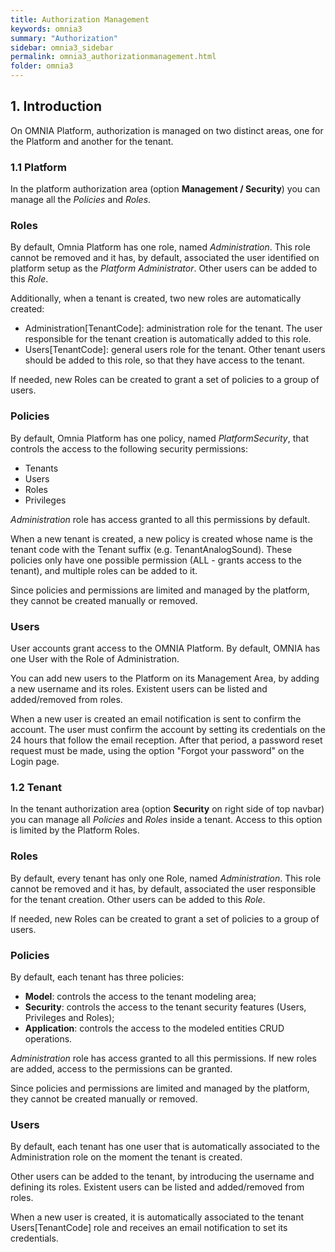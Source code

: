 ```yaml
---
title: Authorization Management
keywords: omnia3
summary: "Authorization"
sidebar: omnia3_sidebar
permalink: omnia3_authorizationmanagement.html
folder: omnia3
---
```


## 1. Introduction

On OMNIA Platform, authorization is managed on two distinct areas, one for the Platform and another for the tenant.

### 1.1 Platform

In the platform authorization area (option **Management / Security**) you can manage all the *Policies* and *Roles*. 

### Roles

By default, Omnia Platform has one role, named *Administration*. This role cannot be removed and it has, by default, associated the user identified on platform setup as the *Platform Administrator*. Other users can be added to this *Role*.

Additionally, when a tenant is created, two new roles are automatically created:

- Administration[TenantCode]: administration role for the tenant. The user responsible for the tenant creation is automatically added to this role.
- Users[TenantCode]: general users role for the tenant. Other tenant users should be added to this role, so that they have access to the tenant.

If needed, new Roles can be created to grant a set of policies to a group of users.

### Policies

By default, Omnia Platform has one policy, named *PlatformSecurity*, that controls the access to the following security permissions:

- Tenants
- Users
- Roles
- Privileges

*Administration* role has access granted to all this permissions by default.

When a new tenant is created, a new policy is created whose name is the tenant code with the Tenant suffix (e.g. TenantAnalogSound). These policies only have one possible permission (ALL - grants access to the tenant), and multiple roles can be added to it.

Since policies and permissions are limited and managed by the platform, they cannot be created manually or removed.

### Users

User accounts grant access to the OMNIA Platform. By default, OMNIA has one User with the Role of Administration.

You can add new users to the Platform on its Management Area, by adding a new username and its roles.
Existent users can be listed and added/removed from roles.

When a new user is created an email notification is sent to confirm the account. The user must confirm the account by setting its credentials on the 24 hours that follow the email reception. After that period, a password reset request must be made, using the option "Forgot your password" on the Login page.


### 1.2 Tenant

In the tenant authorization area (option **Security** on right side of top navbar) you can manage all *Policies* and *Roles* inside a tenant. Access to this option is limited by the Platform Roles.

### Roles

By default, every tenant has only one Role, named *Administration*. This role cannot be removed and it has, by default, associated the user responsible for the tenant creation. Other users can be added to this *Role*.

If needed, new Roles can be created to grant a set of policies to a group of users.

### Policies

By default, each tenant has three policies:

- **Model**: controls the access to the tenant modeling area;
- **Security**: controls the access to the tenant security features (Users, Privileges and Roles);
- **Application**: controls the access to the modeled entities CRUD operations.

*Administration* role has access granted to all this permissions. If new roles are added, access to the permissions can be granted.

Since policies and permissions are limited and managed by the platform, they cannot be created manually or removed.

### Users

By default, each tenant has one user that is automatically associated to the Administration role on the moment the tenant is created.

Other users can be added to the tenant, by introducing the username and defining its roles. Existent users can be listed and added/removed from roles.

When a new user is created, it is automatically associated to the tenant Users[TenantCode] role and receives an email notification to set its credentials.